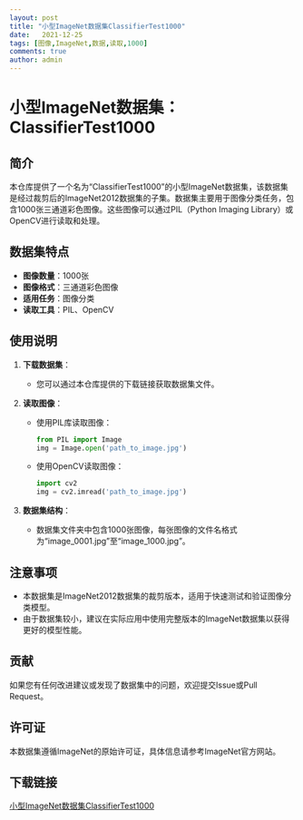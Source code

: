 ```yaml
---
layout: post
title: "小型ImageNet数据集ClassifierTest1000"
date:   2021-12-25
tags: [图像,ImageNet,数据,读取,1000]
comments: true
author: admin
---
```

# 小型ImageNet数据集：ClassifierTest1000

## 简介

本仓库提供了一个名为“ClassifierTest1000”的小型ImageNet数据集，该数据集是经过裁剪后的ImageNet2012数据集的子集。数据集主要用于图像分类任务，包含1000张三通道彩色图像。这些图像可以通过PIL（Python Imaging Library）或OpenCV进行读取和处理。

## 数据集特点

- **图像数量**：1000张
- **图像格式**：三通道彩色图像
- **适用任务**：图像分类
- **读取工具**：PIL、OpenCV

## 使用说明

1. **下载数据集**：
   - 您可以通过本仓库提供的下载链接获取数据集文件。

2. **读取图像**：
   - 使用PIL库读取图像：
     ```python
     from PIL import Image
     img = Image.open('path_to_image.jpg')
     ```
   - 使用OpenCV读取图像：
     ```python
     import cv2
     img = cv2.imread('path_to_image.jpg')
     ```

3. **数据集结构**：
   - 数据集文件夹中包含1000张图像，每张图像的文件名格式为“image_0001.jpg”至“image_1000.jpg”。

## 注意事项

- 本数据集是ImageNet2012数据集的裁剪版本，适用于快速测试和验证图像分类模型。
- 由于数据集较小，建议在实际应用中使用完整版本的ImageNet数据集以获得更好的模型性能。

## 贡献

如果您有任何改进建议或发现了数据集中的问题，欢迎提交Issue或Pull Request。

## 许可证

本数据集遵循ImageNet的原始许可证，具体信息请参考ImageNet官方网站。

## 下载链接

[小型ImageNet数据集ClassifierTest1000](https://pan.quark.cn/s/0814c95995b4)